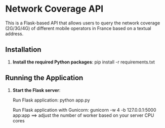 # Network Coverage API

This is a Flask-based API that allows users to query the network coverage (2G/3G/4G) of different mobile operators in France based on a textual address.

## Installation
1. **Install the required Python packages**:
    pip install -r requirements.txt

## Running the Application

1. **Start the Flask server**:
    
    Run Flask application: python app.py
    
   Run Flask application with Gunicorn: gunicorn -w 4 -b 127.0.0.1:5000 app:app
   ==> adjust the number of worker based on your server CPU cores


